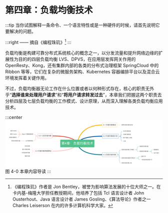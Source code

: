# 第四章：负载均衡技术

:::tip <a/>
当你试图解释一条命令、一个语言特性或是一种硬件的时候，请首先说明它要解决的问题。

:::right 
—— 摘自《编程珠玑》[^1]
:::

负载均衡是构建可靠分布式系统核心的概念之一，以分发流量和提升网络边缘的扩展性为目的的四层负载均衡 LVS、DPVS，在应用层发挥网关作用的 OpenResty、Kong，还有集群内部的各类的分布式治理框架 SpringCloud 中的 Ribbon 等等，它们在复杂的微服务架构、Kubernetes 容器编排平台以及混合云环境发挥着关键作用。

不过，负载均衡器无论工作在什么位置或者以何种形式存在，核心的职责无外乎“**选择谁来处理用户请求**”和“**将用户请求转发过去**”，本章我们把握这两个职责去分析四层及七层负载均衡的工作模式、设计原理，从而深入理解各类负载均衡应用技术。

:::center
  ![](../assets/balance-summary.png)<br/>
  图 4-0 本章内容导读
:::

[^1]:《编程珠玑》作者是 Jon Bentley，被誉为影响算法发展的十位大师之一。在卡内基-梅隆大学担任教授期间，他培养了包括 Tcl 语言设计者 John Ousterhout、Java 语言设计者 James Gosling、《算法导论》作者之一Charles Leiserson 在内的许多计算机科学大家。